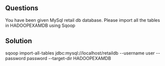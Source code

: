 ## Questions
You have been given MySql retail db database. Please import all the tables in HADOOPEXAMDB using Sqoop

## Solution

  sqoop import-all-tables jdbc:mysql://localhost/retaildb --username user --password password --target-dir HADOOPEXAMDB
